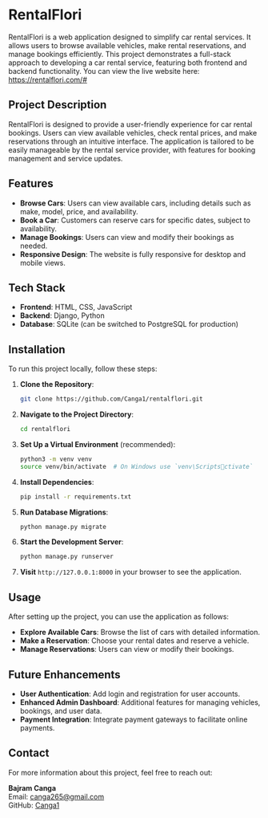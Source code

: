 
# RentalFlori

RentalFlori is a web application designed to simplify car rental services. It allows users to browse available vehicles, make rental reservations, and manage bookings efficiently. This project demonstrates a full-stack approach to developing a car rental service, featuring both frontend and backend functionality.
You can view the live website here: https://rentalflori.com/#

## Project Description

RentalFlori is designed to provide a user-friendly experience for car rental bookings. Users can view available vehicles, check rental prices, and make reservations through an intuitive interface. The application is tailored to be easily manageable by the rental service provider, with features for booking management and service updates.

## Features

- **Browse Cars**: Users can view available cars, including details such as make, model, price, and availability.
- **Book a Car**: Customers can reserve cars for specific dates, subject to availability.
- **Manage Bookings**: Users can view and modify their bookings as needed.
- **Responsive Design**: The website is fully responsive for desktop and mobile views.

## Tech Stack

- **Frontend**: HTML, CSS, JavaScript
- **Backend**: Django, Python
- **Database**: SQLite (can be switched to PostgreSQL for production)


## Installation

To run this project locally, follow these steps:

1. **Clone the Repository**:
   ```bash
   git clone https://github.com/Canga1/rentalflori.git
   ```
2. **Navigate to the Project Directory**:
   ```bash
   cd rentalflori
   ```
3. **Set Up a Virtual Environment** (recommended):
   ```bash
   python3 -m venv venv
   source venv/bin/activate  # On Windows use `venv\Scriptsctivate`
   ```
4. **Install Dependencies**:
   ```bash
   pip install -r requirements.txt
   ```
5. **Run Database Migrations**:
   ```bash
   python manage.py migrate
   ```
6. **Start the Development Server**:
   ```bash
   python manage.py runserver
   ```
7. **Visit** `http://127.0.0.1:8000` in your browser to see the application.

## Usage

After setting up the project, you can use the application as follows:

- **Explore Available Cars**: Browse the list of cars with detailed information.
- **Make a Reservation**: Choose your rental dates and reserve a vehicle.
- **Manage Reservations**: Users can view or modify their bookings.


## Future Enhancements

- **User Authentication**: Add login and registration for user accounts.
- **Enhanced Admin Dashboard**: Additional features for managing vehicles, bookings, and user data.
- **Payment Integration**: Integrate payment gateways to facilitate online payments.

## Contact

For more information about this project, feel free to reach out:

**Bajram Canga**  
Email: [canga265@gmail.com](mailto:canga265@gmail.com)  
GitHub: [Canga1](https://github.com/Canga1)
